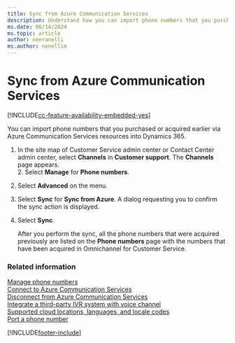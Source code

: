 ```yaml
---
title: Sync from Azure Communication Services
description: Understand how you can import phone numbers that you purchased or acquired earlier via Azure Communication Services resources into Dynamics 365 Contact Center.
ms.date: 06/14/2024
ms.topic: article
author: neeranelli
ms.author: nenellim
---
```


# Sync from Azure Communication Services

[!INCLUDE[cc-feature-availability-embedded-yes](../../includes/cc-feature-availability-embedded-yes.md)]

You can import phone numbers that you purchased or acquired earlier via Azure Communication Services resources into Dynamics 365. 

1. In the site map of Customer Service admin center or Contact Center admin center, select **Channels** in **Customer support**. The **Channels** page appears.    
    2. Select **Manage** for **Phone numbers**.
2. Select **Advanced** on the menu.
3. Select **Sync** for **Sync from Azure**. A dialog requesting you to confirm the sync action is displayed.
4. Select **Sync**.

   After you perform the sync, all the phone numbers that were acquired previously are listed on the **Phone numbers** page with the numbers that have been acquired in Omnichannel for Customer Service.

### Related information
 
[Manage phone numbers](voice-channel-manage-phone-numbers.md)  
[Connect to Azure Communication Services](voice-channel-acs-resource.md)  
[Disconnect from Azure Communication Services](voice-channel-disconnect-from-acs.md)  
[Integrate a third-party IVR system with voice channel](voice-channel-contextual-transfer-external-ivr.md)  
[Supported cloud locations, languages, and locale codes](voice-channel-region-availability.md)  
[Port a phone number](/azure/communication-services/quickstarts/telephony/port-phone-number)  

[!INCLUDE[footer-include](../../includes/footer-banner.md)]
